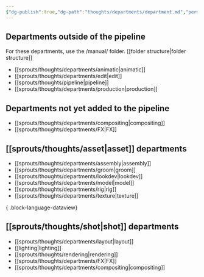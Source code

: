 ```yaml
---
{"dg-publish":true,"dg-path":"thoughts/departments/department.md","permalink":"/thoughts/departments/department/","hide":true}
---
```


## Departments outside of the pipeline
For these departments, use the /manual/ folder. [[folder structure\|folder structure]]
- [[sprouts/thoughts/departments/animatic\|animatic]]
- [[sprouts/thoughts/departments/edit\|edit]]
- [[sprouts/thoughts/pipeline\|pipeline]]
- [[sprouts/thoughts/departments/production\|production]]

## Departments not yet added to the pipeline
- [[sprouts/thoughts/departments/compositing\|compositing]]
- [[sprouts/thoughts/departments/FX\|FX]]
## [[sprouts/thoughts/asset\|asset]] departments
- [[sprouts/thoughts/departments/assembly\|assembly]]
- [[sprouts/thoughts/departments/groom\|groom]]
- [[sprouts/thoughts/departments/lookdev\|lookdev]]
- [[sprouts/thoughts/departments/model\|model]]
- [[sprouts/thoughts/departments/rig\|rig]]
- [[sprouts/thoughts/departments/texture\|texture]]

{ .block-language-dataview}
## [[sprouts/thoughts/shot\|shot]] departments
- [[sprouts/thoughts/departments/layout\|layout]]
- [[lighting\|lighting]]
- [[sprouts/thoughts/rendering\|rendering]]
- [[sprouts/thoughts/departments/FX\|FX]]
- [[sprouts/thoughts/departments/compositing\|compositing]]
